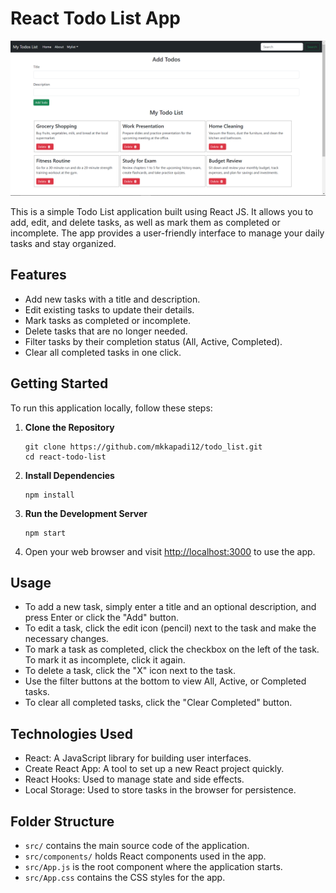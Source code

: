 # React Todo List App

![Todo List App](/todo_list.png)

This is a simple Todo List application built using React JS. It allows you to add, edit, and delete tasks, as well as mark them as completed or incomplete. The app provides a user-friendly interface to manage your daily tasks and stay organized.

## Features

- Add new tasks with a title and description.
- Edit existing tasks to update their details.
- Mark tasks as completed or incomplete.
- Delete tasks that are no longer needed.
- Filter tasks by their completion status (All, Active, Completed).
- Clear all completed tasks in one click.

## Getting Started

To run this application locally, follow these steps:

1. **Clone the Repository**

   ```
   git clone https://github.com/mkkapadi12/todo_list.git
   cd react-todo-list
   ```

2. **Install Dependencies**

   ```
   npm install
   ```

3. **Run the Development Server**

   ```
   npm start
   ```

4. Open your web browser and visit [http://localhost:3000](http://localhost:3000) to use the app.

## Usage

- To add a new task, simply enter a title and an optional description, and press Enter or click the "Add" button.
- To edit a task, click the edit icon (pencil) next to the task and make the necessary changes.
- To mark a task as completed, click the checkbox on the left of the task. To mark it as incomplete, click it again.
- To delete a task, click the "X" icon next to the task.
- Use the filter buttons at the bottom to view All, Active, or Completed tasks.
- To clear all completed tasks, click the "Clear Completed" button.

## Technologies Used

- React: A JavaScript library for building user interfaces.
- Create React App: A tool to set up a new React project quickly.
- React Hooks: Used to manage state and side effects.
- Local Storage: Used to store tasks in the browser for persistence.

## Folder Structure

- `src/` contains the main source code of the application.
- `src/components/` holds React components used in the app.
- `src/App.js` is the root component where the application starts.
- `src/App.css` contains the CSS styles for the app.

